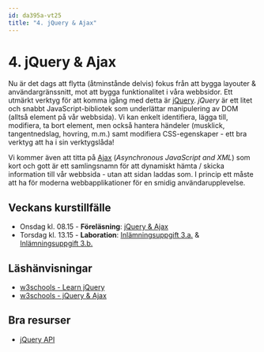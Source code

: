 ```yaml
---
id: da395a-vt25
title: "4. jQuery & Ajax"
---
```


# 4. jQuery & Ajax

Nu är det dags att flytta (åtminstånde delvis) fokus från att bygga layouter & användargränssnitt, mot att bygga funktionalitet i våra webbsidor. Ett utmärkt verktyg för att komma igång med detta är [jQuery](https://jquery.com/). *jQuery* är ett litet och snabbt JavaScript-bibliotek som underlättar manipulering av DOM (alltså element på vår webbsida). Vi kan enkelt identifiera, lägga till, modifiera, ta bort element, men också hantera händeler (musklick, tangentnedslag, hovring, m.m.) samt modifiera CSS-egenskaper - ett bra verktyg att ha i sin verktygslåda!

Vi kommer även att titta på [Ajax](https://sv.wikipedia.org/wiki/AJAX) (*Asynchronous JavaScript and XML*) som kort och gott är ett samlingsnamn för att dynamiskt hämta / skicka information till vår webbsida - utan att sidan laddas som. I princip ett måste att ha för moderna webbapplikationer för en smidig användarupplevelse.

## Veckans kurstillfälle

- Onsdag kl. 08.15 - **Föreläsning**: [jQuery & Ajax](../f1/)
- Torsdag kl. 13.15 - **Laboration**: [Inlämningsuppgift 3.a.](../i1/) & [Inlämningsuppgift 3.b.](../i2/)

## Läshänvisningar

- [w3schools - Learn jQuery](https://www.w3schools.com/jquery/default.asp)
- [w3schools - jQuery & Ajax](https://www.w3schools.com/jquery/jquery_ajax_intro.asp)

## Bra resurser

- [jQuery API](https://api.jquery.com/)